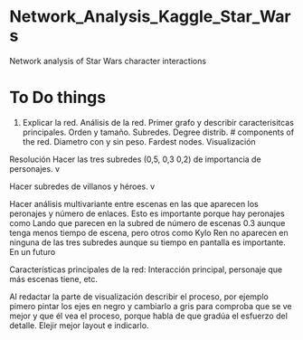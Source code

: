 # Network_Analysis_Kaggle_Star_Wars
Network analysis of Star Wars character interactions
# To Do things
1. Explicar la red. Análisis de la red. Primer grafo y describir caracterisitcas principales. Orden y tamaño. Subredes. Degree distrib. # components of the red. Diametro con y sin peso. Fardest nodes. Visualización

Resolución 
Hacer las tres subredes (0,5, 0,3 0,2) de importancia de personajes. v

Hacer subredes de villanos y héroes. v

Hacer análisis multivariante entre escenas en las que aparecen los peronajes y número de enlaces. Esto es importante porque hay peronajes como Lando que parecen en la subred de número de escenas 0.3 aunque tenga menos tiempo de escena, pero otros como Kylo Ren no aparecen en ninguna de las tres subredes aunque su tiempo en pantalla es importante. En un futuro


Características principales de la red: Interacción principal, personaje que más escenas tiene, etc. 

Al redactar la parte de visualización describir el proceso, por ejemplo pimero pintar los ejes en negro y cambiarlo a gris para comproba que se ve mejor y que él vea el proceso, porque habla de que gradúa el esfuerzo del detalle. Elejir mejor layout e indicarlo.
